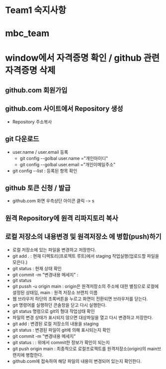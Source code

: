 # Team1 숙지사항

# mbc_team
# window에서 자격증명 확인 / github 관련 자격증명 삭제
## github.com 회원가입
## github.com 사이트에서 Repository 생성
* Repository 주소복사
## git 다운로드
  * user.name / user.email 등록
    + git config --golbal user.name ="개인아이디"
    + git config --golbal user.email ="개인이메일주소"
  * git config --list : 등록된 항목 확인
## github 토큰 신청 / 발급
 + github.com  화면 우측상단 아이콘 클릭 -> s


## 원격 Repository에 원격 리파지토리 복사


## 로컬 저장소의 내용변경 및 원격저장소 에 병합(push)하기
* 로컬 저장소에 있는 파일을 변경하고 저장한다.
* git add . : 현재 디렉토리(프로젝트 루트)에서 staging 작업실행(업로드할 파일을 모은다.)
* git status : 현재 상태 확인
* git commit -m "변경내용 메세지" :
* git status
* git pussh -u origin main : origin은 원격저장소의 주소에 대한 별칭으로 로컬에 설정된 상태임, main : 원격 저장소 브랜치 이름
* 웹 브라우저 하단의 초록버튼을 누르고 화면이 전환되면 브라우저를 닫는다.
* git 명령어를 실행하던 콘솔창을 닫고  다시 실행한다.
* git status 명령으로 git의 형대 작업상태 확인
* 파일의 변경 상태가 표시되지 않으면 대상파일을 열고 다시 변경하고 저장한다.
* git add : 변경된 로컬 저장소의 내용을 staging
* git status : 변경된 파일이 git에 의해 표시되는지 확인
* git commit -m "변경내용 메세지" 
* git status : : 위에서 commit한 정보가 확인이 되는지
* git push origin main : 최종적으로 로컬프로젝트를 원격저장소(origin)의 main브랜치에 병합한다.
* github.com에 접속하여 해당 파일의 내용이 변경되어 있는지 확인한다.
   
